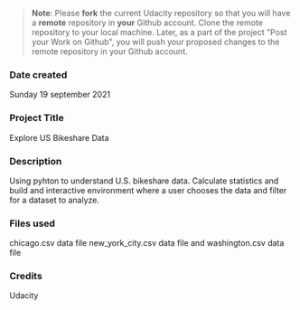 >**Note**: Please **fork** the current Udacity repository so that you will have a **remote** repository in **your** Github account. Clone the remote repository to your local machine. Later, as a part of the project "Post your Work on Github", you will push your proposed changes to the remote repository in your Github account.

### Date created
Sunday 19 september 2021

### Project Title
 Explore US Bikeshare Data

### Description
Using pyhton to understand U.S. bikeshare data. Calculate statistics and build and interactive environment where a user chooses the data and filter for a dataset to analyze.

### Files used
chicago.csv data file
new_york_city.csv data file and
washington.csv data file

### Credits
Udacity

